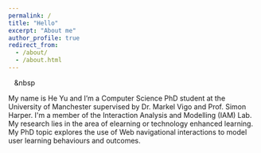 ```yaml
---
permalink: /
title: "Hello"
excerpt: "About me"
author_profile: true
redirect_from: 
  - /about/
  - /about.html
---
```


&nbsp;&nbsp;&nbsp;&nbsp


My name is He Yu and I’m a Computer Science PhD student at the University of Manchester supervised by Dr. Markel Vigo and Prof. Simon Harper. I'm a member of the Interaction Analysis and Modelling (IAM) Lab. My research lies in the area of elearning or technology enhanced learning. My PhD topic explores the use of Web navigational interactions to model user learning behaviours and outcomes. 




